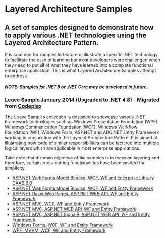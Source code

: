 # Layered Architecture Samples
## A set of samples designed to demonstrate how to apply various .NET technologies using the Layered Architecture Pattern.

It is common for samples to feature or illustrate a specific .NET technology to facilitate the ease of learning but most developers were challenged when they need to put all of what they have learned into a complete functional enterprise application. This is what Layered Architecture Samples attempt to address.

##### NOTE: Samples for .NET 5 or .NET Core may be developed in future. 

### Leave Sample January 2014 (Upgraded to .NET 4.8) - Migrated from [Codeplex](https://layersample.codeplex.com)

The Leave Samples collection is designed to showcase various .NET Framework technologies such as Windows Presentation Foundation (WPF), Windows Communication Foundation (WCF), Windows Workflow Foundation (WF), Windows Form, ASP.NET and ADO.NET Entity Framework working in conjunction with the Layered Architecture Pattern. It is aimed at illustrating how code of similar responsibilities can be factored into multiple logical layers which are applicable in most enterprise applications.

Take note that the main objective of the samples is to focus on layering and therefore, certain cross-cutting functionalities have been omitted for simplicity.

* [ASP.NET Web Forms Model Binding, WCF, WF and Enterprise Library DAAB 6.0](https://github.com/serenagrl/layer-samples/tree/master/.NET%204.x/aspnet-wcf-daab)
* [ASP.NET Web Forms Model Binding, WCF, WF and Entity Framework](https://github.com/serenagrl/layer-samples/tree/master/.NET%204.x/aspnet-wcf-ef)
* [ASP.NET Razor Web Pages, ASP.NET WEB API, WF and Entity Framework](https://github.com/serenagrl/layer-samples/tree/master/.NET%204.x/razor-api-ef)
* [ASP.NET MVC, WCF, WF and Entity Framework](https://github.com/serenagrl/layer-samples/tree/master/.NET%204.x/mvc-wcf-ef)
* [ASP.NET MVC, ASP.NET WEB API, WF and Entity Framework](https://github.com/serenagrl/layer-samples/tree/master/.NET%204.x/mvc-api-ef)
* [ASP.NET MVC, ASP.NET SignalR, ASP.NET WEB API, WF and Entity Framework](https://github.com/serenagrl/layer-samples/tree/master/.NET%204.x/mvc-signalr-api-ef)
* [Windows Forms, WCF, WF and Entity Framework](https://github.com/serenagrl/layer-samples/tree/master/.NET%204.x/winforms-wcf-ef)
* [WPF, MVVM, WCF, WF and Entity Framework](https://github.com/serenagrl/layer-samples/tree/master/.NET%204.x/wpf-wcf-ef)
